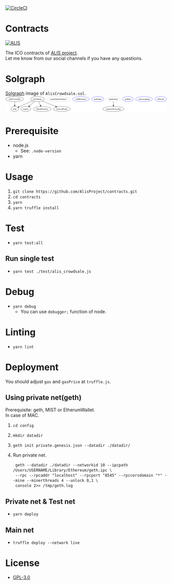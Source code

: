 [![CircleCI](https://circleci.com/gh/AlisProject/ico-contracts/tree/master.svg?style=svg)](https://circleci.com/gh/AlisProject/ico-contracts/tree/master)  
  
# Contracts
[![ALIS](https://alismedia.jp/img/logo.png)](https://alismedia.jp)


The ICO contracts of [ALIS project](https://alismedia.jp).  
Let me know from our social channels if you have any questions.  

# Solgraph
[Solgraph](https://github.com/raineorshine/solgraph) image of `AlisCrowdsale.sol`.  
![](./solgraph/AlisCrowdsale.png)

# Prerequisite 
- node.js
    - See: `.node-version`
- yarn

# Usage

1. `git clone https://github.com/AlisProject/contracts.git`
1. `cd contracts`
1. `yarn`
1. `yarn truffle install`

# Test
- `yarn test:all`

## Run single test
- `yarn test ./test/alis_crowdsale.js`

# Debug
- `yarn debug`
    - You can use `debugger;` function of node.

# Linting
- `yarn lint`

# Deployment
You should adjust `gas` and `gasPrice` at `truffle.js`.

## Using private net(geth)
Prerequisite: geth, MIST or EtherumWallet.  
In case of MAC.

1. `cd config`
1. `mkdir datadir`
1. `geth init private.genesis.json --datadir ./datadir/`
1. Run private net.

        geth --datadir ./datadir --networkid 10 --ipcpath /Users/USERNAME/Library/Ethereum/geth.ipc \
        --rpc --rpcaddr "localhost" --rpcport "8545" --rpccorsdomain "*" --mine --minerthreads 4 --unlock 0,1 \
        console 2>> /tmp/geth.log

## Private net & Test net
- `yarn deploy`

## Main net
- `truffle deploy --network live`

# License
- [GPL-3.0](https://www.gnu.org/licenses/gpl-3.0.txt)
